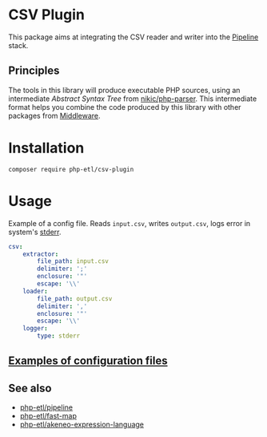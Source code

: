 # CSV Plugin
This package aims at integrating the CSV reader and writer into the
[Pipeline](https://github.com/php-etl/pipeline) stack.

## Principles
The tools in this library will produce executable PHP sources, using an intermediate _Abstract Syntax Tree_ from
[nikic/php-parser](https://github.com/nikic/PHP-Parser). This intermediate format helps you combine 
the code produced by this library with other packages from [Middleware](https://github.com/php-etl).

# Installation
```
composer require php-etl/csv-plugin
```

# Usage
Example of a config file. Reads `input.csv`, writes `output.csv`, logs error in system's [stderr](https://en.wikipedia.org/wiki/Standard_streams#Standard_error_(stderr)).
```yaml
csv:
    extractor:
        file_path: input.csv
        delimiter: ';'
        enclosure: '"'
        escape: '\\'
    loader:
        file_path: output.csv
        delimiter: ','
        enclosure: '"'
        escape: '\\'
    logger:
        type: stderr
```
## [Examples of configuration files](docs/examples.md)

## See also
* [php-etl/pipeline](https://github.com/php-etl/pipeline)
* [php-etl/fast-map](https://github.com/php-etl/fast-map)
* [php-etl/akeneo-expression-language](https://github.com/php-etl/akeneo-expression-language)
